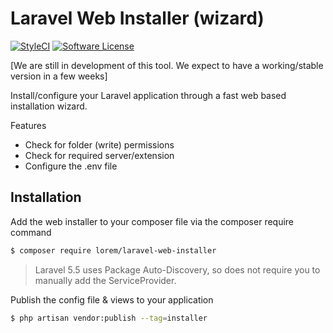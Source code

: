 # Laravel Web Installer (wizard)

[![StyleCI](https://styleci.io/repos/118093538/shield?style=flat)](https://styleci.io/repos/118093538)
[![Software License](https://img.shields.io/badge/license-MIT-brightgreen.svg)](https://github.com/lorem/laravel-web-installer)

[We are still in development of this tool. We expect to have a working/stable version in a few weeks]

Install/configure your Laravel application through a fast web based installation wizard. 

Features
- Check for folder (write) permissions
- Check for required server/extension
- Configure the .env file

## Installation
Add the web installer to your composer file via the composer require command
```sh
$ composer require lorem/laravel-web-installer
```

> Laravel 5.5 uses Package Auto-Discovery, so does not require you to manually add the ServiceProvider.

Publish the config file & views to your application
```sh
$ php artisan vendor:publish --tag=installer
```